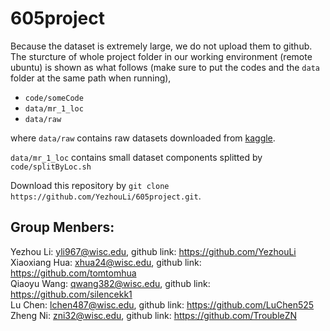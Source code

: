# 605project

Because the dataset is extremely large, we do not upload them to github. The sturcture of whole project folder in our working environment (remote ubuntu) is shown as what follows (make sure to put the codes and the `data` folder at the same path when running), 

* `code/someCode`  
* `data/mr_1_loc`  
* `data/raw`  

where `data/raw` contains raw datasets downloaded from [kaggle](https://www.kaggle.com/rsaxby/merra1). 

`data/mr_1_loc` contains small dataset components splitted by `code/splitByLoc.sh`


Download this repository by `git clone https://github.com/YezhouLi/605project.git`. 

## Group Menbers:
Yezhou Li:  yli967@wisc.edu, github link: https://github.com/YezhouLi<br>
Xiaoxiang Hua: xhua24@wisc.edu, github link: https://github.com/tomtomhua<br>
Qiaoyu Wang: qwang382@wisc.edu, github link: https://github.com/silencekk1<br>
Lu Chen: lchen487@wisc.edu, github link: https://github.com/LuChen525<br>
Zheng Ni: zni32@wisc.edu, github link: https://github.com/TroubleZN<br>
